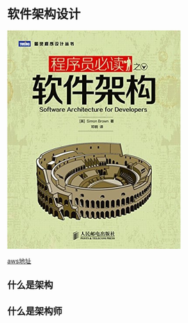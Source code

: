# 软件架构设计

![-w199](media/15474360531485.jpg)


[aws地址](https://www.amazon.cn/dp/B01531761G/ref=sr_1_3?ie=UTF8&qid=1547436018&sr=8-3&keywords=%E8%BD%AF%E4%BB%B6%E6%9E%B6%E6%9E%84%E8%AE%BE%E8%AE%A1)

## 什么是架构 

## 什么是架构师


